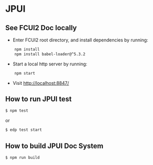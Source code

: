 # JPUI
## See FCUI2 Doc locally

* Enter FCUI2 root directory, and install dependencies by running:

```bash
    npm install
    npm install babel-loader@^5.3.2
```

* Start a local http server by running:

```bash
    npm start
```

* Visit [http://localhost:8847/](http://localhost:8847/)

## How to run JPUI test

```bash
$ npm test
```
or
```bash
$ edp test start
```

## How to build JPUI Doc System

```bash
$ npm run build
```
